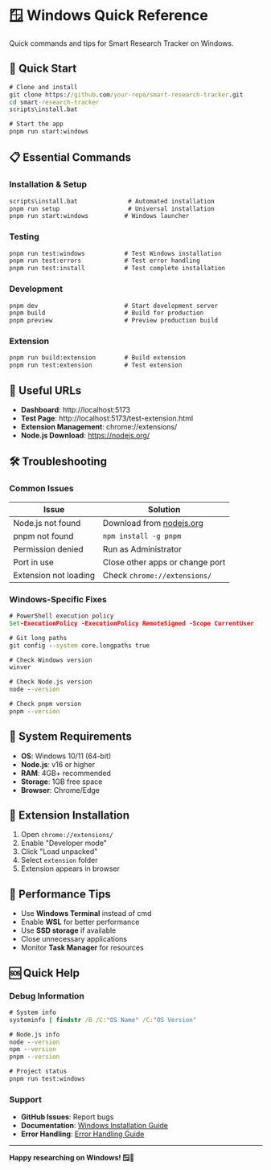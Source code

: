 # 🪟 Windows Quick Reference

Quick commands and tips for Smart Research Tracker on Windows.

## 🚀 Quick Start

```cmd
# Clone and install
git clone https://github.com/your-repo/smart-research-tracker.git
cd smart-research-tracker
scripts\install.bat

# Start the app
pnpm run start:windows
```

## 📋 Essential Commands

### Installation & Setup
```cmd
scripts\install.bat              # Automated installation
pnpm run setup                   # Universal installation
pnpm run start:windows          # Windows launcher
```

### Testing
```cmd
pnpm run test:windows           # Test Windows installation
pnpm run test:errors            # Test error handling
pnpm run test:install           # Test complete installation
```

### Development
```cmd
pnpm dev                        # Start development server
pnpm build                      # Build for production
pnpm preview                    # Preview production build
```

### Extension
```cmd
pnpm run build:extension        # Build extension
pnpm run test:extension         # Test extension
```

## 🔗 Useful URLs

- **Dashboard**: http://localhost:5173
- **Test Page**: http://localhost:5173/test-extension.html
- **Extension Management**: chrome://extensions/
- **Node.js Download**: https://nodejs.org/

## 🛠️ Troubleshooting

### Common Issues

| Issue | Solution |
|-------|----------|
| Node.js not found | Download from [nodejs.org](https://nodejs.org/) |
| pnpm not found | `npm install -g pnpm` |
| Permission denied | Run as Administrator |
| Port in use | Close other apps or change port |
| Extension not loading | Check `chrome://extensions/` |

### Windows-Specific Fixes

```cmd
# PowerShell execution policy
Set-ExecutionPolicy -ExecutionPolicy RemoteSigned -Scope CurrentUser

# Git long paths
git config --system core.longpaths true

# Check Windows version
winver

# Check Node.js version
node --version

# Check pnpm version
pnpm --version
```

## 🎯 System Requirements

- **OS**: Windows 10/11 (64-bit)
- **Node.js**: v16 or higher
- **RAM**: 4GB+ recommended
- **Storage**: 1GB free space
- **Browser**: Chrome/Edge

## 📱 Extension Installation

1. Open `chrome://extensions/`
2. Enable "Developer mode"
3. Click "Load unpacked"
4. Select `extension` folder
5. Extension appears in browser

## 🔧 Performance Tips

- Use **Windows Terminal** instead of cmd
- Enable **WSL** for better performance
- Use **SSD storage** if available
- Close unnecessary applications
- Monitor **Task Manager** for resources

## 🆘 Quick Help

### Debug Information
```cmd
# System info
systeminfo | findstr /B /C:"OS Name" /C:"OS Version"

# Node.js info
node --version
npm --version
pnpm --version

# Project status
pnpm run test:windows
```

### Support
- **GitHub Issues**: Report bugs
- **Documentation**: [Windows Installation Guide](windows-installation.md)
- **Error Handling**: [Error Handling Guide](error-handling-guide.md)

---

**Happy researching on Windows! 🪟🚀** 